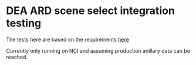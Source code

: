 # DEA ARD scene select integration testing

The tests here are based on the requirements [here](https://geoscienceau.sharepoint.com/:w:/r/sites/DEACoreTeam/Shared%20Documents/Architecture%20Documents/ARD%20Pipelines/scene_select_requirements.docx?d=w413c9b1e36964be7b84142d725e00f6d&csf=1&web=1&e=eFkneA)

Currently only running on NCI and assuming production anillary data can be reached.
